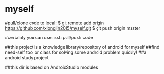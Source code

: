 # myself
#pull/clone code to local:
$ git remote add origin https://github.com/xiongjin2015/myself.git
$ git push origin master


#certainly you can user ssh pull/push code 


##this project is a knowledge library/repository of android for myself
##find need-self tool or class for solving some android problem quickly!
##a android study  project

##this dir is based on AndroidStudio modules


